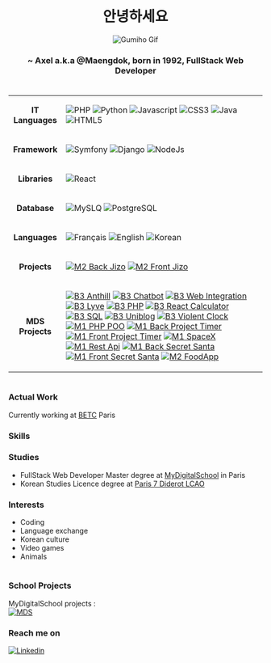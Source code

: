 <div align="center">

# 안녕하세요 
    
    
<img alt="Gumiho Gif" align="center" src="./assets/gumiho.gif">
    
    
### ~ Axel a.k.a @Maengdok, born in 1992, FullStack Web Developer 
    
</div>

# 

<table>
<tr>
<td>
    <p align="center"><strong>IT Languages</strong></p>
</td>
<td>
            
![PHP](https://img.shields.io/badge/PHP-777BB4?style=for-the-badge&logo=php&logoColor=white)
![Python](https://img.shields.io/badge/Python-3776AB?style=for-the-badge&logo=python&logoColor=white)
![Javascript](https://img.shields.io/badge/JavaScript-323330?style=for-the-badge&logo=javascript&logoColor=F7DF1E)
![CSS3](https://img.shields.io/badge/CSS3-1572B6?style=for-the-badge&logo=css3&logoColor=white)
![Java](https://img.shields.io/badge/Java-ED8B00?style=for-the-badge&logo=java&logoColor=white)
![HTML5](https://img.shields.io/badge/HTML5-E34F26?style=for-the-badge&logo=html5&logoColor=white)
            
</td>
</tr>
<tr>
<td>
    <p align="center"><strong>Framework</strong></p>
</td>
<td>

![Symfony](https://img.shields.io/badge/Symfony-%2300843e.svg?style=for-the-badge&logo=symfony&logoColor=white)
![Django](https://img.shields.io/badge/Django-092E20?style=for-the-badge&logo=django&logoColor=white)
![NodeJs](https://img.shields.io/badge/Node.js-43853D?style=for-the-badge&logo=node.js&logoColor=white)
    
</td>
</tr>

<tr>
<td>
    <p align="center"><strong>Libraries</strong></p>
</td>
<td>

![React](https://img.shields.io/badge/React-20232A?style=for-the-badge&logo=react&logoColor=61DAFB)
    
</td>
</tr>

<tr>
<td>
    <p align="center"><strong>Database</strong></p>
</td>
<td>

![MySLQ](https://img.shields.io/badge/MySQL-00000F?style=for-the-badge&logo=mysql&logoColor=white)
![PostgreSQL](https://img.shields.io/badge/PostgreSQL-316192?style=for-the-badge&logo=postgresql&logoColor=white)
    
</td>
</tr>
    
<tr>
<td>
    <p align="center"><strong>Languages</strong></p>
</td>
<td>

![Français](https://img.shields.io/badge/%F0%9F%87%AB%F0%9F%87%B7Fr-an%C3%A7ais-%23ee2436?style=for-the-badge&labelColor=%23001d96)
![English](https://img.shields.io/badge/%F0%9F%87%BA%F0%9F%87%B8En-glish-%23b41c31?style=for-the-badge&labelColor=%233c3b6e)
![Korean](https://img.shields.io/badge/%F0%9F%87%B0%F0%9F%87%B7%ED%95%9C-%EA%B5%AD%EC%96%B4-%23013378?style=for-the-badge&labelColor=%23c62631)
    
</td>
</tr>
    
<tr>
<td>
    <p align="center"><strong>Projects</strong></p>
</td>
    
<td>
    
[![M2 Back Jizo](https://img.shields.io/badge/M2_Back-Jizo-D67A0E?style=for-the-badge&logo=django&logoColor=white)](https://github.com/MDSU-Jizo/back)
[![M2 Front Jizo](https://img.shields.io/badge/M2_Front-Jizo-D67A0E?style=for-the-badge&logo=react&logoColor=61DAFB)](https://github.com/MDSU-Jizo/back)

</td>
</tr>
    
<tr>
<td>
    <p align="center"><strong>MDS Projects</strong></p>
</td>
    
<td>

[![B3 Anthill](https://img.shields.io/badge/B3-Anthill-ED8B00?style=for-the-badge&logo=java&logoColor=white)](https://github.com/Axel-Pion-MDS/B3_Anthill)
[![B3 Chatbot](https://img.shields.io/badge/B3-ChatBot-43853D?style=for-the-badge&logo=node.js&logoColor=white)](https://github.com/Axel-Pion-MDS/B3_ChatBot)
[![B3 Web Integration](https://img.shields.io/badge/B3-Integration_Web-20232A?style=for-the-badge&logo=react&logoColor=61DAFB)](https://github.com/Axel-Pion-MDS/B3_Integration_Web)
[![B3 Lyve](https://img.shields.io/badge/B3-Lyve-%2300843e.svg?style=for-the-badge&logo=symfony&logoColor=white)](https://github.com/Axel-Pion-MDS/B3_Lyve)
[![B3 PHP](https://img.shields.io/badge/B3-PHP-777BB4?style=for-the-badge&logo=php&logoColor=white)](https://github.com/Axel-Pion-MDS/B3_PHP)
[![B3 React Calculator](https://img.shields.io/badge/B3-React_Calculator-20232A?style=for-the-badge&logo=react&logoColor=61DAFB)](https://github.com/Axel-Pion-MDS/B3_React_Calculator)
[![B3 SQL](https://img.shields.io/badge/B3-SQL-43853D?style=for-the-badge&logo=node.js&logoColor=white)](https://github.com/Axel-Pion-MDS/B3_SQL)
[![B3 Uniblog](https://img.shields.io/badge/B3-Uniblog-777BB4?style=for-the-badge&logo=php&logoColor=white)](https://github.com/Axel-Pion-MDS/B3_uniblog)
[![B3 Violent Clock](https://img.shields.io/badge/B3-Violent_Clock-%237F52FF.svg?style=for-the-badge&logo=kotlin&logoColor=white)](https://github.com/Axel-Pion-MDS/B3_Violent_Clock)
[![M1 PHP POO](https://img.shields.io/badge/M1-PHP_POO-777BB4?style=for-the-badge&logo=php&logoColor=white)](https://github.com/Axel-Pion-MDS/M1_PHP_OOP)
[![M1 Back Project Timer](https://img.shields.io/badge/M1_Back-Project_Timer-092E20?style=for-the-badge&logo=django&logoColor=white)](https://github.com/Axel-Pion-MDS/M1_Project_Timer_Back)
[![M1 Front Project Timer](https://img.shields.io/badge/M1_Front-Project_Timer-002E3B?style=for-the-badge&logo=nuxtdotjs&logoColor=#00DC82)](https://github.com/Axel-Pion-MDS/M1_Project_Timer_Front)
[![M1 SpaceX](https://img.shields.io/badge/M1-SpaceX-20232A?style=for-the-badge&logo=react&logoColor=61DAFB)](https://github.com/Axel-Pion-MDS/M1_ReactJS_SpaceX)
[![M1 Rest Api](https://img.shields.io/badge/M1-Rest_Api-43853D?style=for-the-badge&logo=node.js&logoColor=white)](https://github.com/Axel-Pion-MDS/M1_Rest_Api)
[![M1 Back Secret Santa](https://img.shields.io/badge/M1_Back-Secret_Santa-092E20?style=for-the-badge&logo=django&logoColor=white)](https://github.com/Axel-Pion-MDS/M1_Secret_Santa_Back)
[![M1 Front Secret Santa](https://img.shields.io/badge/M1_Front-Secret_Santa-20232A?style=for-the-badge&logo=react&logoColor=61DAFB)](https://github.com/Axel-Pion-MDS/M1_Secret_Santa_Front)
[![M2 FoodApp](https://img.shields.io/badge/M1_Front-Food_App-20232A?style=for-the-badge&logo=flutter&logoColor=#02569B)](https://github.com/Axel-Pion-MDS/M1_Secret_Santa_Front)

</td>
</tr>

</table>


# 


### Actual Work
Currently working at [BETC](https://betc.com/fr/) Paris

### Skills


### Studies
- FullStack Web Developer Master degree at [MyDigitalSchool](https://www.mydigitalschool.com/) in Paris
- Korean Studies Licence degree at [Paris 7 Diderot LCAO](https://u-paris.fr/lcao/en/)


### Interests
- Coding
- Language exchange
- Korean culture
- Video games
- Animals


# 


### School Projects

MyDigitalSchool projects : <br />
[![MDS](https://img.shields.io/badge/MDS-Organization-100000?style=for-the-badge&logo=github&logoColor=white)](https://github.com/orgs/Axel-Pion-MDS/repositories)

### Reach me on

[![Linkedin](https://img.shields.io/badge/LinkedIn-0077B5?style=for-the-badge&logo=linkedin&logoColor=white)](https://www.linkedin.com/in/axelpion/)
<br />
<br />
<br />
<br />

# 
  

<!---
Maengdok/Maengdok is a ✨ special ✨ repository because its `README.md` (this file) appears on your GitHub profile.
You can click the Preview link to take a look at your changes.
--->
